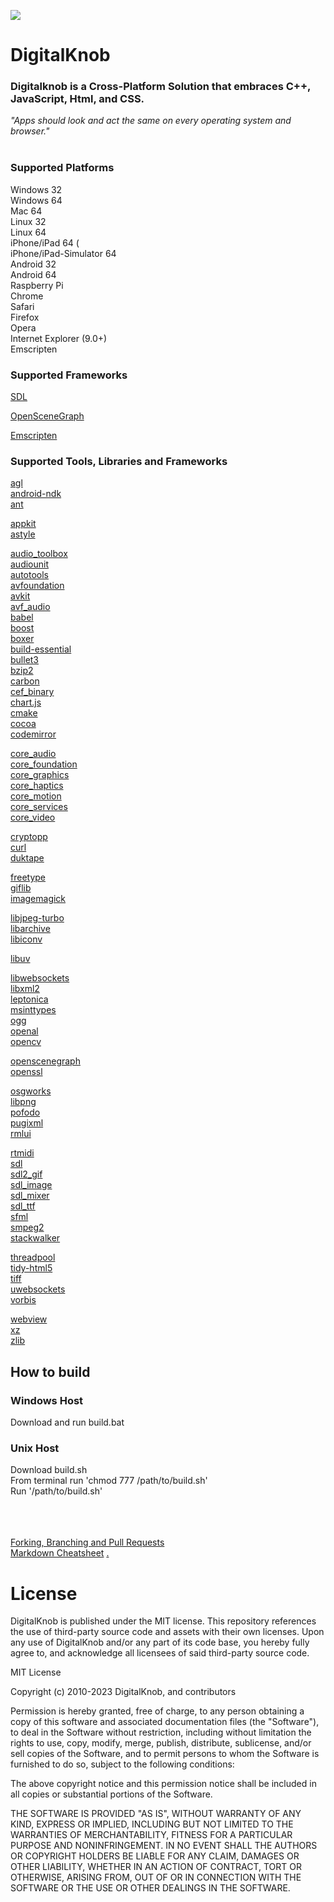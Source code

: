 ![](http://digitalknob.com/Digitalknob/Digitalknob/logo.png)
# DigitalKnob

<!-- [![Gitter](https://badges.gitter.im/DigitalKnob/community.svg)](https://gitter.im/DigitalKnob/community?utm_source=badge&utm_medium=badge&utm_campaign=pr-badge) -->

### Digitalknob is a Cross-Platform Solution that embraces C++, JavaScript, Html, and CSS. <br>
*"Apps should look and act the same on every operating system and browser."* <br><br>

### Supported Platforms <br>
Windows 32 <br>
Windows 64 <br>
Mac 64 <br>
Linux 32 <br>
Linux 64 <br>
iPhone/iPad 64 (<br>
iPhone/iPad-Simulator 64 <br>
Android 32 <br>
Android 64 <br>
Raspberry Pi <br>
Chrome <br>
Safari <br>
Firefox <br>
Opera <br>
Internet Explorer (9.0+) <br>
Emscripten <br>

### Supported Frameworks <br>
[SDL](https://github.com/spurious/SDL-mirror) <br>
<!-- [SFML](https://github.com/SFML/SFML) -->
[OpenSceneGraph](https://github.com/openscenegraph/osg) <br>
<!-- [OpenFrameworks](https://github.com/openframeworks/openFrameworks) -->
[Emscripten](https://github.com/kripken/emscripten) <br>

### Supported Tools, Libraries and Frameworks <br>
[agl](https://developer.apple.com/documentation/agl/agl?language=objc) <br>
[android-ndk](https://github.com/android/ndk) <br>
[ant](https://github.com/apache/ant) <br>
<!-- [aom](https://aomedia.googlesource.com/aom) <br> -->
[appkit](https://developer.apple.com/documentation/appkit?language=objc) <br>
[astyle](http://astyle.sourceforge.net/) <br>
<!-- [aubio](https://github.com/aubio/aubio) <br> -->
[audio_toolbox](https://developer.apple.com/documentation/audiotoolbox?language=objc) <br>
[audiounit](https://developer.apple.com/documentation/audiotoolbox/audiounit?language=objc) <br>
[autotools](https://www.gnu.org/software/automake/manual/html_node/Autotools-Introduction.html) <br>
[avfoundation](https://developer.apple.com/documentation/avfoundation?language=objc) <br>
[avkit](https://developer.apple.com/documentation/avkit?language=objc) <br>
[avf_audio](https://developer.apple.com/documentation/avfaudio?language=objc) <br>
[babel](https://github.com/babel/babel) <br>
[boost](https://github.com/boostorg/boost) <br>
[boxer](https://github.com/aaronmjacobs/Boxer) <br>
[build-essential](https://packages.ubuntu.com/focal/build-essential) <br>
[bullet3](https://github.com/bulletphysics/bullet3) <br>
[bzip2](https://github.com/asimonov-im/bzip2) <br>
[carbon](https://developer.apple.com/documentation/coreservices/carbon_core) <br>
[cef_binary](https://bitbucket.org/chromiumembedded/cef) <br>
[chart.js](https://github.com/chartjs/Chart.js) <br>
[cmake](https://cmake.org) <br>
[cocoa](https://developer.apple.com/library/archive/documentation/Cocoa/Conceptual/CocoaFundamentals/WhatIsCocoa/WhatIsCocoa.html) <br>
[codemirror](https://github.com/codemirror/CodeMirror) <br>
<!-- [command_line_tools]() <br> -->
<!-- [conio-for-linux](https://github.com/nowres/conio-for-linux) <br> -->
<!-- [content](https://github.com/mdn/content) <br> -->
[core_audio](https://developer.apple.com/library/archive/documentation/MusicAudio/Conceptual/CoreAudioOverview/WhatisCoreAudio/WhatisCoreAudio.html) <br>
[core_foundation](https://developer.apple.com/documentation/corefoundation) <br>
[core_graphics](https://developer.apple.com/documentation/coregraphics?language=objc) <br>
[core_haptics](https://developer.apple.com/documentation/corehaptics?language=objc) <br>
[core_motion](https://developer.apple.com/documentation/coremotion?language=objc) <br>
[core_services](https://developer.apple.com/documentation/coregraphics?language=objc) <br>
[core_video](https://developer.apple.com/documentation/corevideo) <br>
<!-- [cpp-subprocess](https://github.com/tsaarni/cpp-subprocess) <br> -->
<!-- [crosswalk]() <br> -->
[cryptopp](https://github.com/weidai11/cryptopp) <br>
[curl](https://github.com/bagder/curl) <br>
[duktape](https://github.com/svaarala/duktape) <br>
<!-- [ffmpeg](https://github.com/FFmpeg/FFmpeg) <br> -->
<!-- [freealut](https://github.com/vancegroup/freealut) <br> -->
[freetype](https://github.com/vinniefalco/FreeType) <br>
[giflib](http://sourceforge.net/projects/giflib/files/) <br>
[imagemagick](https://github.com/ImageMagick/ImageMagick/tree/master/Magick%2B%2B) <br>
<!-- [libjpeg](https://github.com/LuaDist/libjpeg) <br> -->
[libjpeg-turbo](https://github.com/libjpeg-turbo/libjpeg-turbo) <br>
[libarchive](https://github.com/libarchive/libarchive) <br>
[libiconv](http://gnuwin32.sourceforge.net/packages/libiconv.htm) <br>
<!-- [libtorrent](https://github.com/arvidn/libtorrent) <br> -->
[libuv](https://github.com/libuv/libuv) <br>
<!-- [libvncserver](https://github.com/LibVNC/libvncserver) <br> -->
[libwebsockets](https://github.com/warmcat/libwebsockets) <br>
[libxml2](http://xmlsoft.org/) <br>
[leptonica](https://github.com/DanBloomberg/leptonica) <br>
[msinttypes](https://github.com/chemeris/msinttypes)<br>
[ogg](https://github.com/gcp/libogg) <br>
[openal](https://github.com/apportable/openal-soft) <br>
[opencv](https://github.com/opencv/opencv) <br>
<!-- [openframeworks](https://github.com/openframeworks/openFrameworks) <br> -->
[openscenegraph](https://github.com/openscenegraph/osg) <br>
[openssl](http://www.npcglib.org/~stathis/blog/precompiled-openssl/) <br>
<!-- [osgaudio](https://github.com/mccdo/osgaudio) <br> -->
<!-- [osgbullet](https://github.com/mccdo/osgbullet) <br> -->
[osgworks](https://github.com/mccdo/osgworks) <br>
[libpng](https://github.com/coapp-packages/libpng) <br>
[pofodo](http://podofo.sourceforge.net) <br>
[pugixml](https://github.com/zeux/pugixml) <br>
[rmlui](https://github.com/mikke89/RmlUi) <br>
<!-- [rtaudio](https://github.com/thestk/rtaudio) <br> -->
[rtmidi](https://github.com/thestk/rtmidi) <br>
[sdl](https://github.com/libsdl-org/SDL) <br>
[sdl2_gif](http://themealena.fr/html/SDL_GIFlib.php) <br>
[sdl_image](https://www.libsdl.org/projects/SDL_image/) <br>
[sdl_mixer](https://github.com/aduros/SDL_mixer) <br>
[sdl_ttf](https://www.libsdl.org/projects/SDL_ttf/) <br>
[sfml](https://github.com/SFML/SFML) <br>
[smpeg2](https://github.com/ErintLabs/SDL_mixer/tree/master/external/smpeg2-2.0.0) <br>
[stackwalker](https://stackwalker.codeplex.com/) <br>
<!-- [tesseract](https://github.com/tesseract-ocr/tesseract) <br> -->
[threadpool](http://threadpool.sourceforge.net/) <br>
[tidy-html5](http://tidy.sourceforge.net/) <br>
[tiff](https://github.com/LuaDist/libtiff) <br>
[uwebsockets](https://github.com/uNetworking/uWebSockets) <br>
[vorbis](https://github.com/soundcloud/vorbis) <br>
<!-- [waave](https://github.com/grepwood/waave) <br> -->
[webview](https://developer.android.com/reference/android/webkit/WebView.html) <br>
[xz](https://github.com/nobled/xz) <br>
[zlib](https://github.com/madler/zlib) <br>


## How to build <br>
### Windows Host
Download and run build.bat 

### Unix Host
Download build.sh <br>
From terminal run 'chmod 777 /path/to/build.sh' <br>
Run '/path/to/build.sh'


<br><br><br>
[Forking, Branching and Pull Requests](https://github.com/Kunena/Kunena-Forum/wiki/Create-a-new-branch-with-git-and-manage-branches)<br>
[Markdown Cheatsheet](https://github.com/adam-p/markdown-here/wiki/Markdown-Cheatsheet)
[.](http://aquawicket.github.io/DigitalKnob/DKPlugins/index.html)


# License
DigitalKnob is published under the MIT license. 
This repository references the use of third-party source code and assets with their own licenses. Upon any use of DigitalKnob and/or any part of its code base, you hereby fully agree to, and acknowledge all licensees of said third-party source code.

MIT License

Copyright (c) 2010-2023 DigitalKnob, and contributors

Permission is hereby granted, free of charge, to any person obtaining a copy
of this software and associated documentation files (the "Software"), to deal
in the Software without restriction, including without limitation the rights
to use, copy, modify, merge, publish, distribute, sublicense, and/or sell
copies of the Software, and to permit persons to whom the Software is
furnished to do so, subject to the following conditions:

The above copyright notice and this permission notice shall be included in all
copies or substantial portions of the Software.

THE SOFTWARE IS PROVIDED "AS IS", WITHOUT WARRANTY OF ANY KIND, EXPRESS OR
IMPLIED, INCLUDING BUT NOT LIMITED TO THE WARRANTIES OF MERCHANTABILITY,
FITNESS FOR A PARTICULAR PURPOSE AND NONINFRINGEMENT. IN NO EVENT SHALL THE
AUTHORS OR COPYRIGHT HOLDERS BE LIABLE FOR ANY CLAIM, DAMAGES OR OTHER
LIABILITY, WHETHER IN AN ACTION OF CONTRACT, TORT OR OTHERWISE, ARISING FROM,
OUT OF OR IN CONNECTION WITH THE SOFTWARE OR THE USE OR OTHER DEALINGS IN THE
SOFTWARE.
